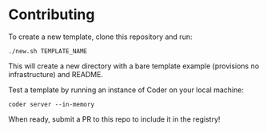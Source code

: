 # Contributing

To create a new template, clone this repository and run:

```shell
./new.sh TEMPLATE_NAME
```

This will create a new directory with a bare template example (provisions no infrastructure) and README.

Test a template by running an instance of Coder on your local machine:

```shell
coder server --in-memory
```

When ready, submit a PR to this repo to include it in the registry!